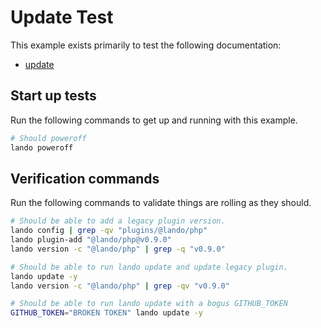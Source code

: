 Update Test
===========

This example exists primarily to test the following documentation:

* [update](https://docs.lando.dev/cli/update.html)

Start up tests
--------------

Run the following commands to get up and running with this example.

```bash
# Should poweroff
lando poweroff
```

Verification commands
---------------------

Run the following commands to validate things are rolling as they should.

```bash
# Should be able to add a legacy plugin version.
lando config | grep -qv "plugins/@lando/php"
lando plugin-add "@lando/php@v0.9.0"
lando version -c "@lando/php" | grep -q "v0.9.0"

# Should be able to run lando update and update legacy plugin.
lando update -y
lando version -c "@lando/php" | grep -qv "v0.9.0"

# Should be able to run lando update with a bogus GITHUB_TOKEN
GITHUB_TOKEN="BROKEN TOKEN" lando update -y
```
